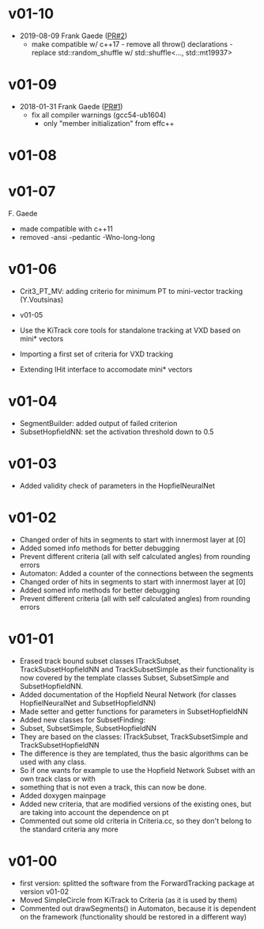 # v01-10

* 2019-08-09 Frank Gaede ([PR#2](https://github.com/iLCSoft/KiTrack/pull/2))
  - make compatible w/ c++17
        - remove all throw() declarations
        - replace std::random_shuffle w/ std::shuffle<..., std::mt19937>

# v01-09

* 2018-01-31 Frank Gaede ([PR#1](https://github.com/iLCSoft/KiTrack/pull/1))
  - fix all compiler warnings (gcc54-ub1604)
       - only "member initialization" from effc++

# v01-08


# v01-07
F. Gaede
* made compatible with c++11
* removed -ansi -pedantic -Wno-long-long

# v01-06
* Crit3_PT_MV: adding criterio for minimum PT to mini-vector tracking (Y.Voutsinas)

* v01-05
* Use the KiTrack core tools for standalone tracking at VXD based on mini* vectors
* Importing a first set of criteria for VXD tracking
* Extending IHit interface to accomodate mini* vectors

# v01-04
* SegmentBuilder: added output of failed criterion
* SubsetHopfieldNN: set the activation threshold down to 0.5

# v01-03
* Added validity check of parameters in the HopfielNeuralNet

# v01-02
* Changed order of hits in segments to start with innermost layer at [0]
* Added somed info methods for better debugging
* Prevent different criteria (all with self calculated angles) from rounding errors
* Automaton: Added a counter of the connections between the segments
* Changed order of hits in segments to start with innermost layer at [0]
* Added somed info methods for better debugging
* Prevent different criteria (all with self calculated angles) from rounding errors
 
# v01-01
* Erased track bound subset classes ITrackSubset, TrackSubsetHopfieldNN and TrackSubsetSimple as their functionality is now covered by the template classes Subset, SubsetSimple and SubsetHopfieldNN.
* Added documentation of the Hopfield Neural Network (for classes HopfielNeuralNet and SubsetHopfieldNN)
* Made setter and getter functions for parameters in SubsetHopfieldNN
* Added new classes for SubsetFinding: 
 * Subset, SubsetSimple, SubsetHopfieldNN
 * They are based on the classes: ITrackSubset, TrackSubsetSimple and TrackSubsetHopfieldNN
 * The difference is they are templated, thus the basic algorithms can be used with any class.
 * So if one wants for example to use the Hopfield Network Subset with an own track class or with
 * something that is not even a track, this can now be done.
* Added doxygen mainpage
* Added new criteria, that are modified versions of the existing ones, but are taking into account the dependence on pt
* Commented out some old criteria in Criteria.cc, so they don't belong to the standard criteria any more
 

# v01-00
* first version: splitted the software from the ForwardTracking package at version v01-02
* Moved SimpleCircle from KiTrack to Criteria (as it is used by them)
* Commented out drawSegments() in Automaton, because it is dependent on the framework (functionality should be restored in a different way)